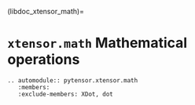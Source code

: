 (libdoc_xtensor_math)=
# `xtensor.math` Mathematical operations

```{eval-rst}
.. automodule:: pytensor.xtensor.math
   :members:
   :exclude-members: XDot, dot
```